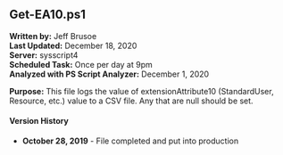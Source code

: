 ## Get-EA10.ps1

**Written by:** Jeff Brusoe<br>
**Last Updated:** December 18, 2020<br>
**Server:** sysscript4<br>
**Scheduled Task:** Once per day at 9pm<br>
**Analyzed with PS Script Analyzer:** December 1, 2020

**Purpose:** This file logs the value of extensionAttribute10 (StandardUser, Resource, etc.) value to a CSV file. Any that are null should be set.

#### Version History
* **October 28, 2019** - File completed and put into production
